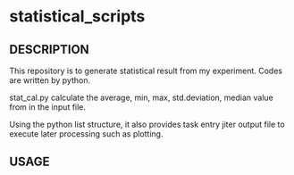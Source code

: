 statistical_scripts
===================


DESCRIPTION
-----------
This repository is to generate statistical result from my experiment. 
Codes are written by python. 

stat_cal.py calculate the average, min, max, std.deviation, median value 
from in the input file.

Using the python list structure, 
it also provides task entry jiter output file 
to execute later processing such as plotting.  

USAGE
-----------
